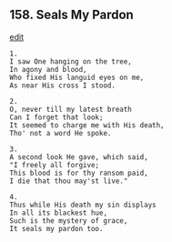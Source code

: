 
## 158.  Seals My Pardon
[edit](https://docs.google.com/document/d/1G6GH78sn0bpZEMe_C6csaYwkhetQMYgU/edit?mode=html)



    1.
    I saw One hanging on the tree,
    In agony and blood,
    Who fixed His languid eyes on me,
    As near His cross I stood.

    2.
    O, never till my latest breath
    Can I forget that look;
    It seemed to charge me with His death,
    Tho' not a word He spoke.

    3.
    A second look He gave, which said, 
    "I freely all forgive;
    This blood is for thy ransom paid,
    I die that thou may'st live."

    4.
    Thus while His death my sin displays
    In all its blackest hue,
    Such is the mystery of grace,
    It seals my pardon too.
